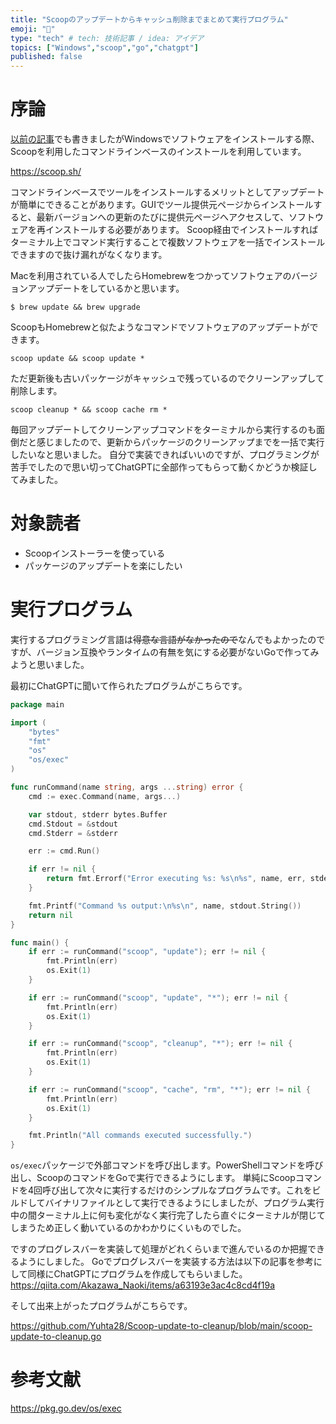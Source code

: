 ```yaml
---
title: "Scoopのアップデートからキャッシュ削除までまとめて実行プログラム"
emoji: "🥄"
type: "tech" # tech: 技術記事 / idea: アイデア
topics: ["Windows","scoop","go","chatgpt"]
published: false
---
```


# 序論

[以前の記事](https://zenn.dev/yuta28/articles/windows-development-env)でも書きましたがWindowsでソフトウェアをインストールする際、Scoopを利用したコマンドラインベースのインストールを利用しています。

https://scoop.sh/

コマンドラインベースでツールをインストールするメリットとしてアップデートが簡単にできることがあります。GUIでツール提供元ページからインストールすると、最新バージョンへの更新のたびに提供元ページへアクセスして、ソフトウェアを再インストールする必要があります。
Scoop経由でインストールすればターミナル上でコマンド実行することで複数ソフトウェアを一括でインストールできますので抜け漏れがなくなります。

Macを利用されている人でしたらHomebrewをつかってソフトウェアのバージョンアップデートをしているかと思います。

```terminal:homebrew更新
$ brew update && brew upgrade
```

ScoopもHomebrewと似たようなコマンドでソフトウェアのアップデートができます。

```powershell:scoop更新
scoop update && scoop update *
```

ただ更新後も古いパッケージがキャッシュで残っているのでクリーンアップして削除します。

```powershell:scoopクリーンアップ
scoop cleanup * && scoop cache rm *
```

毎回アップデートしてクリーンアップコマンドをターミナルから実行するのも面倒だと感じましたので、更新からパッケージのクリーンアップまでを一括で実行したいなと思いました。
自分で実装できればいいのですが、プログラミングが苦手でしたので思い切ってChatGPTに全部作ってもらって動くかどうか検証してみました。

# 対象読者

- Scoopインストーラーを使っている
- パッケージのアップデートを楽にしたい

# 実行プログラム
実行するプログラミング言語は~~得意な言語がなかったので~~なんでもよかったのですが、バージョン互換やランタイムの有無を気にする必要がないGoで作ってみようと思いました。

最初にChatGPTに聞いて作られたプログラムがこちらです。

```go:scoop-package-to-cleanup.go
package main

import (
	"bytes"
	"fmt"
	"os"
	"os/exec"
)

func runCommand(name string, args ...string) error {
	cmd := exec.Command(name, args...)

	var stdout, stderr bytes.Buffer
	cmd.Stdout = &stdout
	cmd.Stderr = &stderr

	err := cmd.Run()

	if err != nil {
		return fmt.Errorf("Error executing %s: %s\n%s", name, err, stderr.String())
	}

	fmt.Printf("Command %s output:\n%s\n", name, stdout.String())
	return nil
}

func main() {
	if err := runCommand("scoop", "update"); err != nil {
		fmt.Println(err)
		os.Exit(1)
	}

	if err := runCommand("scoop", "update", "*"); err != nil {
		fmt.Println(err)
		os.Exit(1)
	}

	if err := runCommand("scoop", "cleanup", "*"); err != nil {
		fmt.Println(err)
		os.Exit(1)
	}

	if err := runCommand("scoop", "cache", "rm", "*"); err != nil {
		fmt.Println(err)
		os.Exit(1)
	}

	fmt.Println("All commands executed successfully.")
}
```

`os/exec`パッケージで外部コマンドを呼び出します。PowerShellコマンドを呼び出し、ScoopのコマンドをGoで実行できるようにします。
単純にScoopコマンドを4回呼び出して次々に実行するだけのシンプルなプログラムです。これをビルドしてバイナリファイルとして実行できるようにしましたが、プログラム実行中の間ターミナル上に何も変化がなく実行完了したら直ぐにターミナルが閉じてしまうため正しく動いているのかわかりにくいものでした。

ですのプログレスバーを実装して処理がどれくらいまで進んでいるのか把握できるようにしました。
Goでプログレスバーを実装する方法は以下の記事を参考にして同様にChatGPTにプログラムを作成してもらいました。
https://qiita.com/Akazawa_Naoki/items/a63193e3ac4c8cd4f19a

そして出来上がったプログラムがこちらです。

https://github.com/Yuhta28/Scoop-update-to-cleanup/blob/main/scoop-update-to-cleanup.go

# 参考文献
https://pkg.go.dev/os/exec
